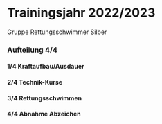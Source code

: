 # Trainingsjahr 2022/2023
Gruppe Rettungsschwimmer Silber

### Aufteilung 4/4 
#### 1/4 Kraftaufbau/Ausdauer

#### 2/4 Technik-Kurse

#### 3/4 Rettungsschwimmen

#### 4/4 Abnahme Abzeichen


